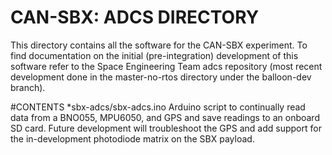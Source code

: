 # CAN-SBX: ADCS DIRECTORY
This directory contains all the software for the CAN-SBX experiment.
To find documentation on the initial (pre-integration) development of this software refer to the Space Engineering Team adcs repository (most recent development done in the master-no-rtos directory under the balloon-dev branch).

#CONTENTS
*sbx-adcs/sbx-adcs.ino
Arduino script to continually read data from a BNO055, MPU6050, and GPS and save readings to an onboard SD card. Future development will troubleshoot the GPS and add support for the in-development photodiode matrix on the SBX payload.

